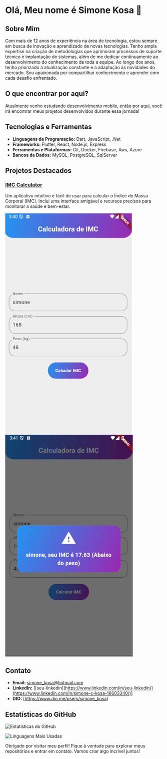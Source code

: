 # Olá, Meu nome é Simone Kosa 👋

## Sobre Mim

Com mais de 12 anos de experiência na área de tecnologia, estou sempre em busca de inovação e aprendizado de novas tecnologias. Tenho ampla expertise na criação de metodologias que aprimoram processos de suporte técnico e implantação de sistemas, além de me dedicar continuamente ao desenvolvimento do conhecimento de toda a equipe. Ao longo dos anos, tenho priorizado a atualização constante e a adaptação às novidades do mercado. Sou apaixonada por compartilhar conhecimento e aprender com cada desafio enfrentado.

## O que encontrar por aqui?

Atualmente venho estudando desenvolvimento mobile, então por aqui, você irá encontrar meus projetos desenvolvidos durante essa jornada!

## Tecnologias e Ferramentas

- **Linguagens de Programação:** Dart, JavaScript, .Net
- **Frameworks:** Flutter, React, Node.js, Express
- **Ferramentas e Plataformas:** Git, Docker, Firebase, Aws, Azure
- **Bancos de Dados:** MySQL, PostgreSQL, SqlServer

## Projetos Destacados

### [IMC Calculator](https://github.com/simonekosa/flutter_imc_calculator.git)
Um aplicativo intuitivo e fácil de usar para calcular o Índice de Massa Corporal (IMC). Inclui uma interface amigável e recursos precisos para monitorar a saúde e bem-estar.

![IMC Calculator](https://github.com/simonekosa/flutter_imc_calculator/blob/main/imagens/telainicial.png) ![IMC Calculator](https://github.com/simonekosa/flutter_imc_calculator/blob/main/imagens/mensagem.png)

## Contato

- **Email:** simone_kosa@hotmail.com
- **LinkedIn:** [[seu-linkedin](https://www.linkedin.com/in/seu-linkedin/](https://www.linkedin.com/in/simone-c-kosa-16603340/)]
- **DIO:** [https://www.dio.me/users/simone_kosa)

## Estatísticas do GitHub

![Estatísticas do GitHub](https://github-readme-stats.vercel.app/api?username=simonekosa&show_icons=true&theme=radical)

![Linguagens Mais Usadas](https://github-readme-stats.vercel.app/api/top-langs/?username=simonekosa&layout=compact&theme=radical)

Obrigado por visitar meu perfil! Fique à vontade para explorar meus repositórios e entrar em contato. Vamos criar algo incrível juntos!
